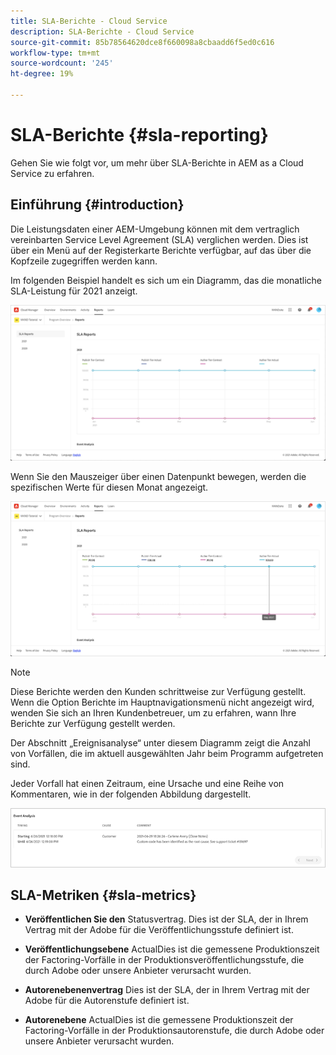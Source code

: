 ```yaml
---
title: SLA-Berichte - Cloud Service
description: SLA-Berichte - Cloud Service
source-git-commit: 85b78564620dce8f660098a8cbaadd6f5ed0c616
workflow-type: tm+mt
source-wordcount: '245'
ht-degree: 19%

---
```


# SLA-Berichte {#sla-reporting}

Gehen Sie wie folgt vor, um mehr über SLA-Berichte in AEM as a Cloud Service zu erfahren.

## Einführung {#introduction}

Die Leistungsdaten einer AEM-Umgebung können mit dem vertraglich vereinbarten Service Level Agreement (SLA) verglichen werden. Dies ist über ein Menü auf der Registerkarte Berichte verfügbar, auf das über die Kopfzeile zugegriffen werden kann.

Im folgenden Beispiel handelt es sich um ein Diagramm, das die monatliche SLA-Leistung für 2021 anzeigt.

![](assets/sla-reporting-1.png)


Wenn Sie den Mauszeiger über einen Datenpunkt bewegen, werden die spezifischen Werte für diesen Monat angezeigt.

![](assets/sla-reporting-b.png)

>[!NOTE]
>Diese Berichte werden den Kunden schrittweise zur Verfügung gestellt. Wenn die Option Berichte im Hauptnavigationsmenü nicht angezeigt wird, wenden Sie sich an Ihren Kundenbetreuer, um zu erfahren, wann Ihre Berichte zur Verfügung gestellt werden.

Der Abschnitt „Ereignisanalyse“ unter diesem Diagramm zeigt die Anzahl von Vorfällen, die im aktuell ausgewählten Jahr beim Programm aufgetreten sind.

Jeder Vorfall hat einen Zeitraum, eine Ursache und eine Reihe von Kommentaren, wie in der folgenden Abbildung dargestellt.

![](assets/sla-reporting-c.png)


## SLA-Metriken {#sla-metrics}

* **Veröffentlichen Sie den**
Statusvertrag. Dies ist der SLA, der in Ihrem Vertrag mit der Adobe für die Veröffentlichungsstufe definiert ist.

* **Veröffentlichungsebene**
ActualDies ist die gemessene Produktionszeit der Factoring-Vorfälle in der Produktionsveröffentlichungsstufe, die durch Adobe oder unsere Anbieter verursacht wurden.

* **Autorenebenenvertrag**
Dies ist der SLA, der in Ihrem Vertrag mit der Adobe für die Autorenstufe definiert ist.

* **Autorenebene**
ActualDies ist die gemessene Produktionszeit der Factoring-Vorfälle in der Produktionsautorenstufe, die durch Adobe oder unsere Anbieter verursacht wurden.

